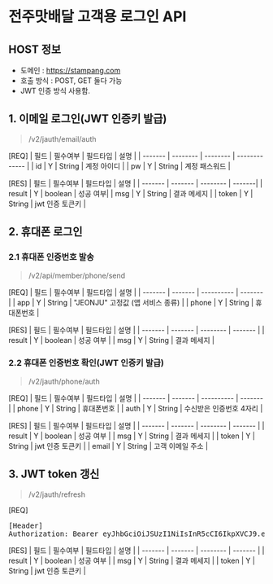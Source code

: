 # 전주맛배달 고객용 로그인 API

##  HOST 정보
* 도메인 : https://stampang.com
* 호출 방식 : POST, GET 둘다 가능
* JWT 인증 방식 사용함.

## 1. 이메일 로그인(JWT 인증키 발급)
>/v2/jauth/email/auth

[REQ]
| 필드    | 필수여부 | 필드타입 |  설명         | 
| ------- | -------- | -------- | ------------- |
| id      | Y        | String   | 계정 아이디   |
| pw      | Y        | String   | 계정 패스워드 |

[RES]
| 필드    | 필수여부 | 필드타입 |  설명   | 
| ------- | ------- | -------- | -------|
| result  | Y | boolean | 성공 여부|
| msg     | Y | String | 결과 메세지 |
| token | Y | String | jwt 인증 토큰키 |


## 2. 휴대폰 로그인
### 2.1 휴대폰 인증번호 발송
>/v2/api/member/phone/send

[REQ]
| 필드    | 필수여부 | 필드타입   |   설명    | 
| ------- | ------- | ---------- |  ------- |
| app | Y |  String    | "JEONJU" 고정값 (앱 서비스 종류) |
| phone | Y |  String    |  휴대폰번호 |

[RES]
| 필드    | 필수여부 |  필드타입    |   설명    | 
| ------- | ------- | -------- | ------- |
| result | Y |  boolean    | 성공 여부 |
| msg | Y |  String  | 결과 메세지 |

### 2.2 휴대폰 인증번호 확인(JWT 인증키 발급)
>/v2/jauth/phone/auth

[REQ]
| 필드    | 필수여부 | 필드타입   |   설명    | 
| ------- | ------- | ---------- |  ------- |
| phone | Y |  String    |  휴대폰번호 |
| auth | Y |  String    | 수신받은 인증번호 4자리 |

[RES]
| 필드    | 필수여부 |  필드타입    |   설명    | 
| ------- | ------- | -------- | ------- |
| result | Y | boolean | 성공 여부 |
| msg | Y | String | 결과 메세지 |
| token | Y | String | jwt 인증 토큰키 |
| email | Y | String | 고객 이메일 주소 |

## 3. JWT token 갱신
>/v2/jauth/refresh

[REQ]
<pre>
[Header]
Authorization: Bearer eyJhbGciOiJSUzI1NiIsInR5cCI6IkpXVCJ9.eyJhbGciOiJSUzI1NiIsInR5cCI6IkpXVCJ9...
</pre>

[RES]
| 필드    | 필수여부 |  필드타입    |   설명    | 
| ------- | ------- | -------- | ------- |
| result | Y | boolean | 성공 여부 |
| msg | Y | String | 결과 메세지 |
| token | Y | String | jwt 인증 토큰키 |